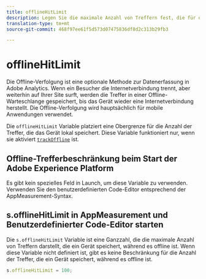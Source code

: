 ```yaml
---
title: offlineHitLimit
description: Legen Sie die maximale Anzahl von Treffern fest, die für die Offline-Verfolgung in die Warteschlange gestellt werden sollen.
translation-type: tm+mt
source-git-commit: 468f97ee61f5d573d07475836df8d2c313b29fb3

---
```



# offlineHitLimit

Die Offline-Verfolgung ist eine optionale Methode zur Datenerfassung in Adobe Analytics. Wenn ein Besucher die Internetverbindung trennt, aber weiterhin auf Ihrer Site surft, werden die Treffer in einer Offline-Warteschlange gespeichert, bis das Gerät wieder eine Internetverbindung herstellt. Die Offline-Verfolgung wird hauptsächlich für mobile Anwendungen verwendet.

Die `offlineHitLimit` Variable platziert eine Obergrenze für die Anzahl der Treffer, die das Gerät lokal speichert. Diese Variable funktioniert nur, wenn sie aktiviert [`trackOffline`](trackoffline.md) ist.

## Offline-Trefferbeschränkung beim Start der Adobe Experience Platform

Es gibt kein spezielles Feld in Launch, um diese Variable zu verwenden. Verwenden Sie den benutzerdefinierten Code-Editor entsprechend der AppMeasurement-Syntax.

## s.offlineHitLimit in AppMeasurement und Benutzerdefinierter Code-Editor starten

Die `s.offlineHitLimit` Variable ist eine Ganzzahl, die die maximale Anzahl von Treffern darstellt, die ein Gerät speichert, während es offline ist. Wenn diese Variable nicht definiert ist, gibt es keine Beschränkung für die Anzahl der Treffer, die ein Gerät speichert, während es offline ist.

```js
s.offlineHitLimit = 100;
```
